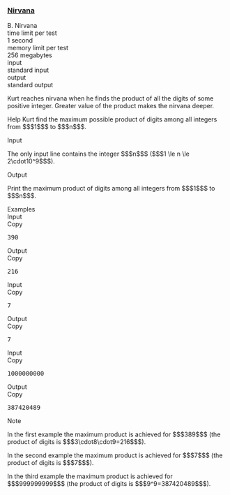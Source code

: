 <h3><a href="https://codeforces.com/contest/1143/problem/B" target="_blank" rel="noopener noreferrer">Nirvana</a></h3>

<div class="header"><div class="title">B. Nirvana</div><div class="time-limit"><div class="property-title">time limit per test</div>1 second</div><div class="memory-limit"><div class="property-title">memory limit per test</div>256 megabytes</div><div class="input-file input-standard"><div class="property-title">input</div>standard input</div><div class="output-file output-standard"><div class="property-title">output</div>standard output</div></div><div><p>Kurt reaches nirvana when he finds the product of all the digits of some positive integer. Greater value of the product makes the nirvana deeper.</p><p>Help Kurt find the maximum possible product of digits among all integers from $$$1$$$ to $$$n$$$.</p></div><div class="input-specification"><div class="section-title">Input</div><p>The only input line contains the integer $$$n$$$ ($$$1 \le n \le 2\cdot10^9$$$).</p></div><div class="output-specification"><div class="section-title">Output</div><p>Print the maximum product of digits among all integers from $$$1$$$ to $$$n$$$.</p></div><div class="sample-tests"><div class="section-title">Examples</div><div class="sample-test"><div class="input"><div class="title">Input<div title="Copy" data-clipboard-target="#id005659253354502795" id="id009366343628511555" class="input-output-copier">Copy</div></div><pre id="id005659253354502795">390
</pre></div><div class="output"><div class="title">Output<div title="Copy" data-clipboard-target="#id009864328520522764" id="id008379672494567393" class="input-output-copier">Copy</div></div><pre id="id009864328520522764">216
</pre></div><div class="input"><div class="title">Input<div title="Copy" data-clipboard-target="#id006661764981859528" id="id0020694128096086362" class="input-output-copier">Copy</div></div><pre id="id006661764981859528">7
</pre></div><div class="output"><div class="title">Output<div title="Copy" data-clipboard-target="#id005915694278697196" id="id006252558248153789" class="input-output-copier">Copy</div></div><pre id="id005915694278697196">7
</pre></div><div class="input"><div class="title">Input<div title="Copy" data-clipboard-target="#id008830784361064882" id="id007554624692501588" class="input-output-copier">Copy</div></div><pre id="id008830784361064882">1000000000
</pre></div><div class="output"><div class="title">Output<div title="Copy" data-clipboard-target="#id004852929558995356" id="id007690439791069534" class="input-output-copier">Copy</div></div><pre id="id004852929558995356">387420489
</pre></div></div></div><div class="note"><div class="section-title">Note</div><p>In the first example the maximum product is achieved for $$$389$$$ (the product of digits is $$$3\cdot8\cdot9=216$$$).</p><p>In the second example the maximum product is achieved for $$$7$$$ (the product of digits is $$$7$$$).</p><p>In the third example the maximum product is achieved for $$$999999999$$$ (the product of digits is $$$9^9=387420489$$$).</p></div>